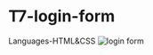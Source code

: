 # T7-login-form
 Languages-HTML&CSS
 ![login form](https://github.com/malantivora04/T7-login-form/assets/146733377/6a25e6a4-44f1-4c50-af52-f2a08056e5bc)

